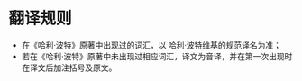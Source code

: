 # 翻译规则

* 在《哈利·波特》原著中出现过的词汇，以 [哈利·波特维基](https://harrypotter.fandom.com/zh/wiki/%E5%93%88%E5%88%A9%C2%B7%E6%B3%A2%E7%89%B9%E7%BB%B4%E5%9F%BA:%E5%85%B3%E4%BA%8E)的[规范译名](https://harrypotter.fandom.com/zh/wiki/%E5%93%88%E5%88%A9%C2%B7%E6%B3%A2%E7%89%B9%E7%BB%B4%E5%9F%BA:%E7%BF%BB%E8%AF%91%E5%AE%88%E5%88%99#.E8.A7.84.E8.8C.83.E8.AF.91.E5.90.8D)为准；
* 若在《哈利·波特》原著中未出现过相应词汇，译文为音译，并在第一次出现时在译文后加注括号及原文。


